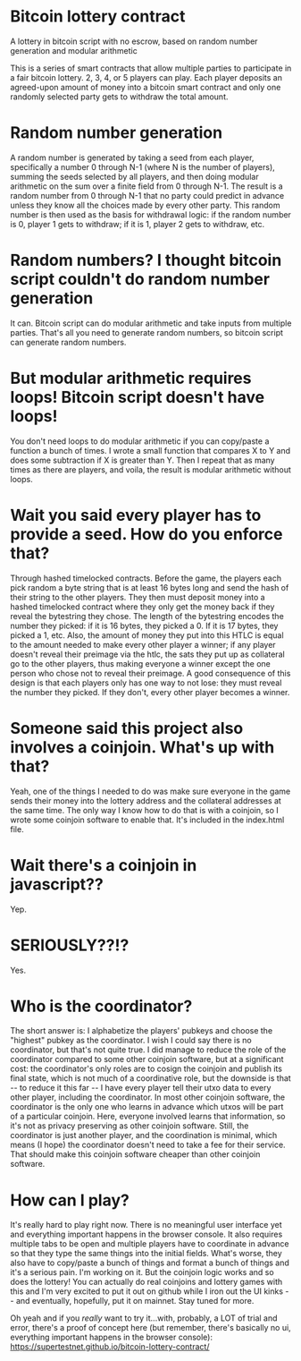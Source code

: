# Bitcoin lottery contract
A lottery in bitcoin script with no escrow, based on random number generation and modular arithmetic

This is a series of smart contracts that allow multiple parties to participate in a fair bitcoin lottery. 2, 3, 4, or 5 players can play. Each player deposits an agreed-upon amount of money into a bitcoin smart contract and only one randomly selected party gets to withdraw the total amount.

# Random number generation

A random number is generated by taking a seed from each player, specifically a number 0 through N-1 (where N is the number of players), summing the seeds selected by all players, and then doing modular arithmetic on the sum over a finite field from 0 through N-1. The result is a random number from 0 through N-1 that no party could predict in advance unless they know all the choices made by every other party. This random number is then used as the basis for withdrawal logic: if the random number is 0, player 1 gets to withdraw; if it is 1, player 2 gets to withdraw, etc.

# Random numbers? I thought bitcoin script couldn't do random number generation

It can. Bitcoin script can do modular arithmetic and take inputs from multiple parties. That's all you need to generate random numbers, so bitcoin script can generate random numbers.

# But modular arithmetic requires loops! Bitcoin script doesn't have loops!

You don't need loops to do modular arithmetic if you can copy/paste a function a bunch of times. I wrote a small function that compares X to Y and does some subtraction if X is greater than Y. Then I repeat that as many times as there are players, and voila, the result is modular arithmetic without loops.

# Wait you said every player has to provide a seed. How do you enforce that?

Through hashed timelocked contracts. Before the game, the players each pick random a byte string that is at least 16 bytes long and send the hash of their string to the other players. They then must deposit money into a hashed timelocked contract where they only get the money back if they reveal the bytestring they chose. The length of the bytestring encodes the number they picked: if it is 16 bytes, they picked a 0. If it is 17 bytes, they picked a 1, etc. Also, the amount of money they put into this HTLC is equal to the amount needed to make every other player a winner; if any player doesn't reveal their preimage via the htlc, the sats they put up as collateral go to the other players, thus making everyone a winner except the one person who chose not to reveal their preimage. A good consequence of this design is that each players only has one way to not lose: they must reveal the number they picked. If they don't, every other player becomes a winner.

# Someone said this project also involves a coinjoin. What's up with that?

Yeah, one of the things I needed to do was make sure everyone in the game sends their money into the lottery address and the collateral addresses at the same time. The only way I know how to do that is with a coinjoin, so I wrote some coinjoin software to enable that. It's included in the index.html file.

# Wait there's a coinjoin in javascript??

Yep.

# SERIOUSLY??!?

Yes.

# Who is the coordinator?

The short answer is: I alphabetize the players' pubkeys and choose the "highest" pubkey as the coordinator. I wish I could say there is no coordinator, but that's not quite true. I did manage to reduce the role of the coordinator compared to some other coinjoin software, but at a significant cost: the coordinator's only roles are to cosign the coinjoin and publish its final state, which is not much of a coordinative role, but the downside is that -- to reduce it this far -- I have every player tell their utxo data to every other player, including the coordinator. In most other coinjoin software, the coordinator is the only one who learns in advance which utxos will be part of a particular coinjoin. Here, everyone involved learns that information, so it's not as privacy preserving as other coinjoin software. Still, the coordinator is just another player, and the coordination is minimal, which means (I hope) the coordinator doesn't need to take a fee for their service. That should make this coinjoin software cheaper than other coinjoin software.

# How can I play?

It's really hard to play right now. There is no meaningful user interface yet and everything important happens in the browser console. It also requires multiple tabs to be open and multiple players have to coordinate in advance so that they type the same things into the initial fields. What's worse, they also have to copy/paste a bunch of things and format a bunch of things and it's a serious pain. I'm working on it. But the coinjoin logic works and so does the lottery! You can actually do real coinjoins and lottery games with this and I'm very excited to put it out on github while I iron out the UI kinks -- and eventually, hopefully, put it on mainnet. Stay tuned for more.

Oh yeah and if you *really* want to try it...with, probably, a LOT of trial and error, there's a proof of concept here (but remember, there's basically no ui, everything important happens in the browser console): https://supertestnet.github.io/bitcoin-lottery-contract/
